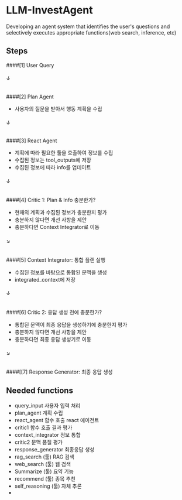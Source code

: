 # LLM-InvestAgent
Developing an agent system that identifies the user's questions and selectively executes appropriate functions(web search, inference, etc)

## Steps
####[1] User Query
######    ↓
####[2] Plan Agent
- 사용자의 질문을 받아서 행동 계획을 수립
######    ↓
####[3] React Agent
- 계획에 따라 필요한 툴을 호출하여 정보를 수집
- 수집된 정보는 tool_outputs에 저장
- 수집된 정보에 따라 info를 업데이트
######    ↓
####[4] Critic 1: Plan & Info 충분한가?
- 현재의 계획과 수집된 정보가 충분한지 평가
- 충분하지 않다면 개선 사항을 제안
- 충분하다면 Context Integrator로 이동
######    ↘
####[5] Context Integrator: 통합 플랜 실행
- 수집된 정보를 바탕으로 통합된 문맥을 생성
- integrated_context에 저장
######    ↓
####[6] Critic 2: 응답 생성 전에 충분한가?
- 통합된 문맥이 최종 응답을 생성하기에 충분한지 평가
- 충분하지 않다면 개선 사항을 제안
- 충분하다면 최종 응답 생성기로 이동
######    ↘
####[[7] Response Generator: 최종 응답 생성

## Needed functions
- query_input	사용자 입력 처리
- plan_agent	계획 수립
- react_agent	함수 호출 react 에이전트
- critic1	함수 호출 결과 평가
- context_integrator	정보 통합
- critic2	문맥 품질 평가
- response_generator	최종응답 생성
- rag_search	(툴) RAG 검색
- web_search	(툴) 웹 검색
- Summarize	(툴) 요약 기능
- recommend	(툴) 종목 추천
- self_reasoning	(툴) 자체 추론
- 
